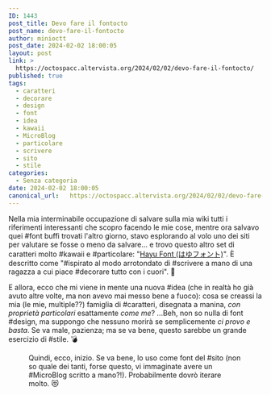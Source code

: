```yaml
---
ID: 1443
post_title: Devo fare il fontocto
post_name: devo-fare-il-fontocto
author: minioctt
post_date: 2024-02-02 18:00:05
layout: post
link: >
  https://octospacc.altervista.org/2024/02/02/devo-fare-il-fontocto/
published: true
tags:
  - caratteri
  - decorare
  - design
  - font
  - idea
  - kawaii
  - MicroBlog
  - particolare
  - scrivere
  - sito
  - stile
categories:
  - Senza categoria
date: 2024-02-02 18:00:05
canonical_url:   https://octospacc.altervista.org/2024/02/02/devo-fare-il-fontocto/
---
```

<!-- wp:paragraph -->
<p>Nella mia interminabile occupazione di salvare sulla mia wiki tutti i riferimenti interessanti che scopro facendo le mie cose, mentre ora salvavo quei #font buffi trovati l'altro giorno, stavo esplorando al volo uno dei siti per valutare se fosse o meno da salvare... e trovo questo altro set di caratteri molto #kawaii e #particolare: "<a href="https://dae.booth.pm/items/5189648">Hayu Font (はゆフォント)</a>". È descritto come "#ispirato al modo arrotondato di #scrivere a mano di una ragazza a cui piace #decorare tutto con i cuori". 💫</p>
<!-- /wp:paragraph -->

<!-- wp:paragraph -->
<p>E allora, ecco che mi viene in mente una nuova #idea (che in realtà ho già avuto altre volte, ma non avevo mai messo bene a fuoco): cosa se creassi la mia (le mie, multiple??) famiglia di #caratteri, disegnata a manina, <em>con proprietà particolari</em> esattamente <em>come me</em>? ...Beh, non so nulla di font #design, ma suppongo che nessuno morirà se semplicemente <em>ci provo e basta</em>. Se va male, pazienza; ma se va bene, questo sarebbe un grande esercizio di #stile. 💣</p>
<!-- /wp:paragraph -->

<!-- wp:paragraph -->
<p></p>
<!-- /wp:paragraph -->

<!-- wp:image {"id":1445,"sizeSlug":"large"} -->
<figure class="wp-block-image size-large"><img src="https://octospacc.altervista.org/wp-content/uploads/2024/02/img_2024-02-02-16-21-13-4163565802386824992319-960x720.jpg" alt="" class="wp-image-1445"/><figcaption class="wp-element-caption">Quindi, ecco, inizio. Se va bene, lo uso come font del #sito (non so quale dei tanti, forse questo, vi immaginate avere un #MicroBlog scritto a mano?!). Probabilmente dovrò iterare molto. 😻</figcaption></figure>
<!-- /wp:image -->